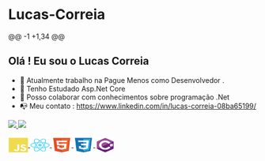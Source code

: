 # Lucas-Correia
@@ -1 +1,34 @@
## Olá ! Eu sou o Lucas Correia 

- 🔭 Atualmente trabalho na Pague Menos como Desenvolvedor .
- 🌱 Tenho Estudado Asp.Net Core 
- 🤔 Posso colaborar com conhecimentos sobre programação .Net
- 📭 Meu contato : https://www.linkedin.com/in/lucas-correia-08ba65199/


<div align="LEFT">
  <a href="https://github.com/LucasCorreia1108">
  <img height="180em" src="https://github-readme-stats.vercel.app/api?username=LucasCorreia1108&show_icons=true&theme=dracula&include_all_commits=true&count_private=true"/>
  <img height="180em" src="https://github-readme-stats.vercel.app/api/top-langs/?username=LucasCorreia1108&layout=compact&langs_count=7&theme=dracula"/>
</div>
<div style="display: inline_block"><br>
  <img align="center" alt="Lucas-Js" height="30" width="40" src="https://raw.githubusercontent.com/devicons/devicon/master/icons/javascript/javascript-plain.svg">
  <img align="center" alt="Lucas-React" height="30" width="40" src="https://raw.githubusercontent.com/devicons/devicon/master/icons/react/react-original.svg">
  <img align="center" alt="Lucas-HTML" height="30" width="40" src="https://raw.githubusercontent.com/devicons/devicon/master/icons/html5/html5-original.svg">
  <img align="center" alt="Lucas-CSS" height="30" width="40" src="https://raw.githubusercontent.com/devicons/devicon/master/icons/css3/css3-original.svg">
  <img align="center" alt="Lucas-Csharp" height="30" width="40" src="https://raw.githubusercontent.com/devicons/devicon/master/icons/csharp/csharp-original.svg">

</div>

  ##


